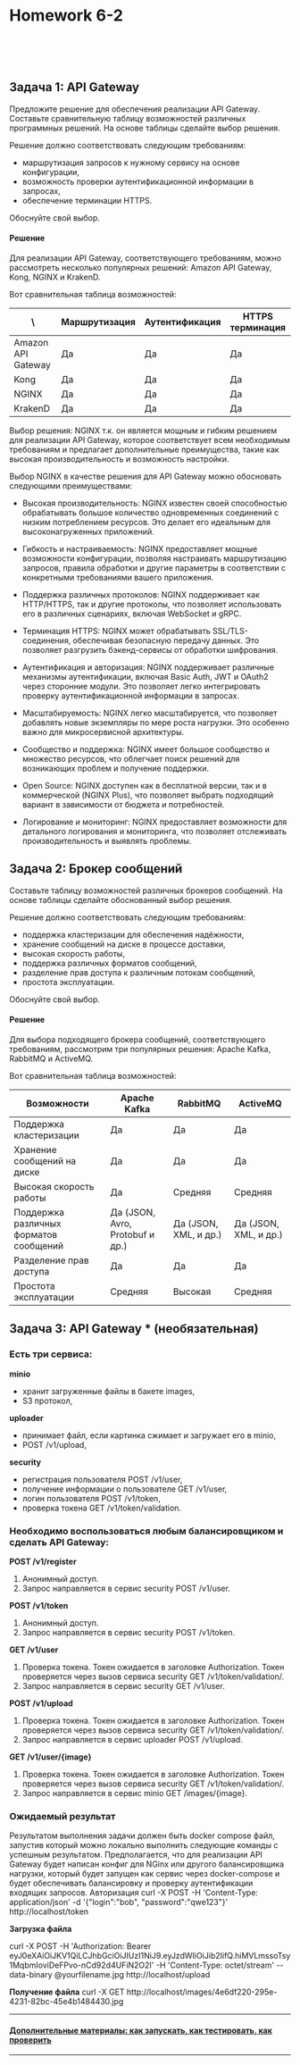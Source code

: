 <h1>Homework 6-2 </h1> <br>
<br>
<br>

## Задача 1: API Gateway 

Предложите решение для обеспечения реализации API Gateway. Составьте сравнительную таблицу возможностей различных программных решений. На основе таблицы сделайте выбор решения.

Решение должно соответствовать следующим требованиям:
- маршрутизация запросов к нужному сервису на основе конфигурации,
- возможность проверки аутентификационной информации в запросах,
- обеспечение терминации HTTPS.

Обоснуйте свой выбор.


<h4>Решение</h4>

Для реализации API Gateway, соответствующего требованиям, можно рассмотреть несколько популярных решений: Amazon API Gateway, Kong, NGINX и KrakenD.

Вот сравнительная таблица возможностей:

\ | Маршрутизация | Аутентификация | HTTPS терминация
|---|---|---|---|
Amazon API Gateway | Да | Да | Да
Kong | Да | Да | Да
NGINX | Да | Да | Да
KrakenD | Да | Да | Да

Выбор решения: NGINX т.к. он является мощным и гибким решением для реализации API Gateway, которое соответствует всем необходимым требованиям и предлагает дополнительные преимущества, такие как высокая производительность и возможность настройки.

Выбор NGINX в качестве решения для API Gateway можно обосновать следующими преимуществами:

- Высокая производительность: NGINX известен своей способностью обрабатывать большое количество одновременных соединений с низким потреблением ресурсов. Это делает его идеальным для высоконагруженных приложений.

- Гибкость и настраиваемость: NGINX предоставляет мощные возможности конфигурации, позволяя настраивать маршрутизацию запросов, правила обработки и другие параметры в соответствии с конкретными требованиями вашего приложения.

- Поддержка различных протоколов: NGINX поддерживает как HTTP/HTTPS, так и другие протоколы, что позволяет использовать его в различных сценариях, включая WebSocket и gRPC.

- Терминация HTTPS: NGINX может обрабатывать SSL/TLS-соединения, обеспечивая безопасную передачу данных. Это позволяет разгрузить бэкенд-сервисы от обработки шифрования.

- Аутентификация и авторизация: NGINX поддерживает различные механизмы аутентификации, включая Basic Auth, JWT и OAuth2 через сторонние модули. Это позволяет легко интегрировать проверку аутентификационной информации в запросах.

- Масштабируемость: NGINX легко масштабируется, что позволяет добавлять новые экземпляры по мере роста нагрузки. Это особенно важно для микросервисной архитектуры.

- Сообщество и поддержка: NGINX имеет большое сообщество и множество ресурсов, что облегчает поиск решений для возникающих проблем и получение поддержки.

- Open Source: NGINX доступен как в бесплатной версии, так и в коммерческой (NGINX Plus), что позволяет выбрать подходящий вариант в зависимости от бюджета и потребностей.

- Логирование и мониторинг: NGINX предоставляет возможности для детального логирования и мониторинга, что позволяет отслеживать производительность и выявлять проблемы.


## Задача 2: Брокер сообщений

Составьте таблицу возможностей различных брокеров сообщений. На основе таблицы сделайте обоснованный выбор решения.

Решение должно соответствовать следующим требованиям:
- поддержка кластеризации для обеспечения надёжности,
- хранение сообщений на диске в процессе доставки,
- высокая скорость работы,
- поддержка различных форматов сообщений,
- разделение прав доступа к различным потокам сообщений,
- простота эксплуатации.

Обоснуйте свой выбор.

<h4>Решение</h4>

Для выбора подходящего брокера сообщений, соответствующего требованиям, рассмотрим три популярных решения: Apache Kafka, RabbitMQ и ActiveMQ.

Вот сравнительная таблица возможностей:

Возможности | Apache Kafka | RabbitMQ | ActiveMQ
|---|---|---|---|
Поддержка кластеризации | Да | Да | Да
Хранение сообщений на диске | Да | Да | Да
Высокая скорость работы | Да | Средняя | Средняя
Поддержка различных форматов сообщений | Да (JSON, Avro, Protobuf и др.) | Да (JSON, XML, и др.) | Да (JSON, XML, и др.)
Разделение прав доступа | Да | Да | Да
Простота эксплуатации | Средняя | Высокая | Средняя

## Задача 3: API Gateway * (необязательная)

### Есть три сервиса:

**minio**
- хранит загруженные файлы в бакете images,
- S3 протокол,

**uploader**
- принимает файл, если картинка сжимает и загружает его в minio,
- POST /v1/upload,

**security**
- регистрация пользователя POST /v1/user,
- получение информации о пользователе GET /v1/user,
- логин пользователя POST /v1/token,
- проверка токена GET /v1/token/validation.


### Необходимо воспользоваться любым балансировщиком и сделать API Gateway:

**POST /v1/register**
1. Анонимный доступ.
2. Запрос направляется в сервис security POST /v1/user.

**POST /v1/token**
1. Анонимный доступ.
2. Запрос направляется в сервис security POST /v1/token.

**GET /v1/user**
1. Проверка токена. Токен ожидается в заголовке Authorization. Токен проверяется через вызов сервиса security GET /v1/token/validation/.
2. Запрос направляется в сервис security GET /v1/user.

**POST /v1/upload**
1. Проверка токена. Токен ожидается в заголовке Authorization. Токен проверяется через вызов сервиса security GET /v1/token/validation/.
2. Запрос направляется в сервис uploader POST /v1/upload.

**GET /v1/user/{image}**
1. Проверка токена. Токен ожидается в заголовке Authorization. Токен проверяется через вызов сервиса security GET /v1/token/validation/.
2. Запрос направляется в сервис minio GET /images/{image}.

### Ожидаемый результат

Результатом выполнения задачи должен быть docker compose файл, запустив который можно локально выполнить следующие команды с успешным результатом.
Предполагается, что для реализации API Gateway будет написан конфиг для NGinx или другого балансировщика нагрузки, который будет запущен как сервис через docker-compose и будет обеспечивать балансировку и проверку аутентификации входящих запросов.
Авторизация
curl -X POST -H 'Content-Type: application/json' -d '{"login":"bob", "password":"qwe123"}' http://localhost/token

**Загрузка файла**

curl -X POST -H 'Authorization: Bearer eyJ0eXAiOiJKV1QiLCJhbGciOiJIUzI1NiJ9.eyJzdWIiOiJib2IifQ.hiMVLmssoTsy1MqbmIoviDeFPvo-nCd92d4UFiN2O2I' -H 'Content-Type: octet/stream' --data-binary @yourfilename.jpg http://localhost/upload

**Получение файла**
curl -X GET http://localhost/images/4e6df220-295e-4231-82bc-45e4b1484430.jpg

---

#### [Дополнительные материалы: как запускать, как тестировать, как проверить](https://github.com/netology-code/devkub-homeworks/tree/main/11-microservices-02-principles)

---

